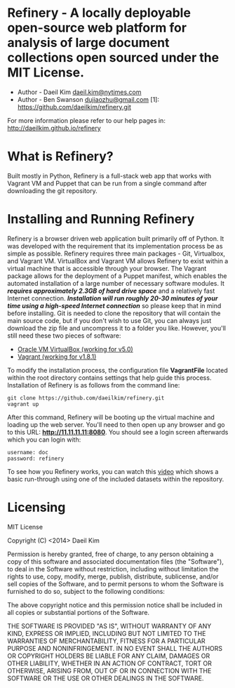 Refinery - A locally deployable open-source web platform for analysis of large document collections open sourced under the MIT License.
===============

* Author - Daeil Kim <daeil.kim@nytimes.com>
* Author - Ben Swanson <dujiaozhu@gmail.com>
[1]: https://github.com/daeilkim/refinery.git

For more information please refer to our help pages in: http://daeilkim.github.io/refinery

What is Refinery?
===============
Built mostly in Python, Refinery is a full-stack web app that works with Vagrant VM and Puppet that can be 
run from a single command after downloading the git repository. 


Installing and Running Refinery
===============
Refinery is a browser driven web application built primarily off of Python. It was developed with the requirement that its implementation process be as simple as possible. Refinery requires three main packages - Git, Virtualbox, and Vagrant VM. VirtualBox and Vagrant VM allows Refinery to exist within a virtual machine that is accessible through your browser. The Vagrant package allows for the deployment of a Puppet manifest, which enables the automated installation of a large number of necessary software modules. It **_requires approximately 2.3GB of hard drive space_** and a relatively fast Internet connection. **_Installation will run roughly 20-30 minutes of your time using a high-speed Internet connection_** so please keep that in mind before installing. Git is needed to clone the repository that will contain the main source code, but if you don't wish to use Git, you can always just download the zip file and uncompress it to a folder you like. However, you'll still need these two pieces of software:

* [Oracle VM VirtualBox (working for v5.0)](https://www.virtualbox.org/)
* [Vagrant (working for v1.8.1)](https://www.vagrantup.com/downloads.html)

To modify the installation process, the configuration file **VagrantFile** located within the root directory contains settings that help guide this process. Installation of Refinery is as follows from the command line:

    git clone https://github.com/daeilkim/refinery.git
    vagrant up

After this command, Refinery will be booting up the virtual machine and loading up the web server. You'll need to then open up any browser and go to this URL: **http://11.11.11.11:8080**. You should see a login screen afterwards which you can login with:

    username: doc
    password: refinery

To see how you Refinery works, you can watch this [video](https://youtu.be/7yRQ1J9Z_LI) which shows a basic run-through using one of the included datasets within the repository.

Licensing
===============
MIT License

Copyright (C) <2014> Daeil Kim

Permission is hereby granted, free of charge, to any person obtaining a copy of this software and associated documentation files (the "Software"), to deal in the Software without restriction, including without limitation the rights to use, copy, modify, merge, publish, distribute, sublicense, and/or sell copies of the Software, and to permit persons to whom the Software is furnished to do so, subject to the following conditions:

The above copyright notice and this permission notice shall be included in all copies or substantial portions of the Software.

THE SOFTWARE IS PROVIDED "AS IS", WITHOUT WARRANTY OF ANY KIND, EXPRESS OR IMPLIED, INCLUDING BUT NOT LIMITED TO THE WARRANTIES OF MERCHANTABILITY, FITNESS FOR A PARTICULAR PURPOSE AND NONINFRINGEMENT. IN NO EVENT SHALL THE AUTHORS OR COPYRIGHT HOLDERS BE LIABLE FOR ANY CLAIM, DAMAGES OR OTHER LIABILITY, WHETHER IN AN ACTION OF CONTRACT, TORT OR OTHERWISE, ARISING FROM, OUT OF OR IN CONNECTION WITH THE SOFTWARE OR THE USE OR OTHER DEALINGS IN THE SOFTWARE.



